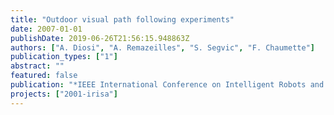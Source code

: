 ```yaml
---
title: "Outdoor visual path following experiments"
date: 2007-01-01
publishDate: 2019-06-26T21:56:15.948863Z
authors: ["A. Diosi", "A. Remazeilles", "S. Segvic", "F. Chaumette"]
publication_types: ["1"]
abstract: ""
featured: false
publication: "*IEEE International Conference on Intelligent Robots and Systems, IROS'07*"
projects: ["2001-irisa"]
---
```

